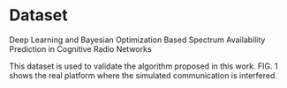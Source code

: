 # Dataset
Deep Learning and Bayesian Optimization Based Spectrum Availability Prediction in Cognitive Radio Networks

This dataset is used to validate the algorithm proposed in this work. FIG. 1 shows the real platform where the simulated communication is interfered.
